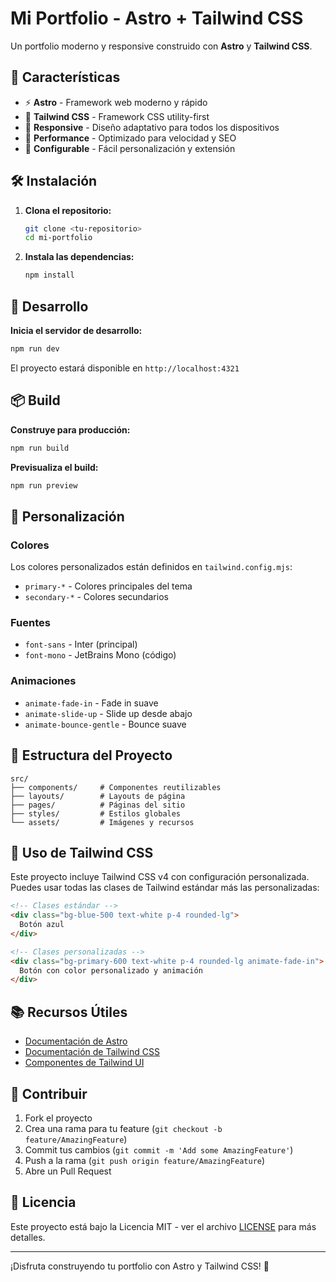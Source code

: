 # Mi Portfolio - Astro + Tailwind CSS

Un portfolio moderno y responsive construido con **Astro** y **Tailwind CSS**.

## 🚀 Características

- ⚡ **Astro** - Framework web moderno y rápido
- 🎨 **Tailwind CSS** - Framework CSS utility-first
- 📱 **Responsive** - Diseño adaptativo para todos los dispositivos
- 🎯 **Performance** - Optimizado para velocidad y SEO
- 🔧 **Configurable** - Fácil personalización y extensión

## 🛠️ Instalación

1. **Clona el repositorio:**
   ```bash
   git clone <tu-repositorio>
   cd mi-portfolio
   ```

2. **Instala las dependencias:**
   ```bash
   npm install
   ```

## 🚀 Desarrollo

**Inicia el servidor de desarrollo:**
```bash
npm run dev
```

El proyecto estará disponible en `http://localhost:4321`

## 📦 Build

**Construye para producción:**
```bash
npm run build
```

**Previsualiza el build:**
```bash
npm run preview
```

## 🎨 Personalización

### Colores
Los colores personalizados están definidos en `tailwind.config.mjs`:
- `primary-*` - Colores principales del tema
- `secondary-*` - Colores secundarios

### Fuentes
- `font-sans` - Inter (principal)
- `font-mono` - JetBrains Mono (código)

### Animaciones
- `animate-fade-in` - Fade in suave
- `animate-slide-up` - Slide up desde abajo
- `animate-bounce-gentle` - Bounce suave

## 📁 Estructura del Proyecto

```
src/
├── components/     # Componentes reutilizables
├── layouts/        # Layouts de página
├── pages/          # Páginas del sitio
├── styles/         # Estilos globales
└── assets/         # Imágenes y recursos
```

## 🎯 Uso de Tailwind CSS

Este proyecto incluye Tailwind CSS v4 con configuración personalizada. Puedes usar todas las clases de Tailwind estándar más las personalizadas:

```html
<!-- Clases estándar -->
<div class="bg-blue-500 text-white p-4 rounded-lg">
  Botón azul
</div>

<!-- Clases personalizadas -->
<div class="bg-primary-600 text-white p-4 rounded-lg animate-fade-in">
  Botón con color personalizado y animación
</div>
```

## 📚 Recursos Útiles

- [Documentación de Astro](https://docs.astro.build/)
- [Documentación de Tailwind CSS](https://tailwindcss.com/docs)
- [Componentes de Tailwind UI](https://tailwindui.com/)

## 🤝 Contribuir

1. Fork el proyecto
2. Crea una rama para tu feature (`git checkout -b feature/AmazingFeature`)
3. Commit tus cambios (`git commit -m 'Add some AmazingFeature'`)
4. Push a la rama (`git push origin feature/AmazingFeature`)
5. Abre un Pull Request

## 📄 Licencia

Este proyecto está bajo la Licencia MIT - ver el archivo [LICENSE](LICENSE) para más detalles.

---

¡Disfruta construyendo tu portfolio con Astro y Tailwind CSS! 🎉
